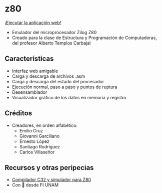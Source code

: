# z80
[¡Ejecutar la aplicación web!](https://twilight1794.github.io/z80)

- Emulador del microprocesador Zilog Z80
- Creado para la clase de Estructura y Programación de Computadoras, del profesor Alberto Templos Carbajal

## Características
- Interfaz web amigable
- Carga y descarga de archivos .asm
- Carga y descarga del estado del procesador
- Ejecución normal, paso a paso y puntos de ruptura
- Desensamblador
- Visualizador gráfico de los datos en memoria y registro

## Créditos
- Creadores, en orden alfabético:
  - Emilio Cruz
  - Giovanni Garciliano
  - Ernesto López
  - Santiago Rodríguez
  - Carlos Villaseñor

## Recursos y otras peripecias
- [Compilador C32 y simulador para Z80](https://mail.fi-b.unam.mx/simulador/)
- Con 💜 desde FI UNAM
